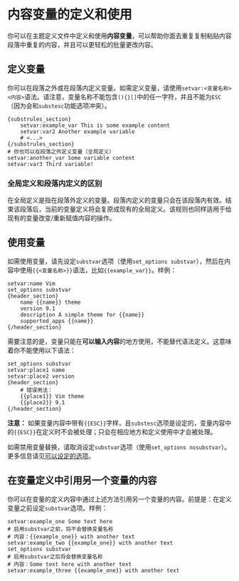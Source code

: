 # 内容变量的定义和使用

你可以在主题定义文件中定义和使用**内容变量**，可以帮助你面去重复复制粘贴内容段落中重复的内容，并且可以更轻松的批量更改内容。

## 定义变量

你可以在段落之外或在段落内定义变量。如需定义变量，请使用`setvar:<变量名称> <内容>`语法。请注意，变量名称不能包含`(){}[]`中的任一字符，并且不能为`ESC`（因为会和`substesc`功能选项冲突）。

```plaintext
{substrules_section}
    setvar:example_var This is some example content
    setvar:var2 Another example variable
    # <...>
{/substrules_section}
# 你也可以在段落之外定义变量（全局定义）
setvar:another_var Some variable content
setvar:var3 Third variable!
```

### 全局定义和段落内定义的区别

在全局定义是指在段落外定义的变量。段落内定义的变量只会在该段落内有效。结束该段落后，当前的变量定义将会复原成现有的全局定义。该规则也同样适用于给现有的变量改变/重新赋值内容的操作。

## 使用变量

如需使用变量，请先设定`substvar`选项（使用`set_options substvar`），然后在内容中使用`{{<变量名称>}}`语法，比如`{{example_var}}`。样例：

```plaintext
setvar:name Vim
set_options substvar
{header_section}
    name {{name}} theme
    version 9.1
    description A simple theme for {{name}}
    supported_apps {{name}}
{/header_section}
```

需要注意的是，变量只能在**可以输入内容**的地方使用，不能替代语法定义。这意味着你不能使用以下语法：

```plaintext
set_options substvar
setvar:place1 name
setvar:place2 version
{header_section}
    # 错误用法：
    {{place1}} Vim theme
    {{place2}} 9.1
{/header_section}
```

**注意：** 如果变量内容中带有`{{ESC}}`字样，且`substesc`选项是设定的，变量内容中的`{{ESC}}`在定义时不会被处理；只会在相应地方和定义使用中才会被处理。

如需禁用变量替换，请取消设定`substvar`选项（使用`set_options nosubstvar`）。更多信息请见[可以设定的选项](./可以设定的选项.md)。

## 在变量定义中引用另一个变量的内容

你可以在变量的定义内容中通过上述方法引用另一个变量的内容。前提是：在定义变量之前设定`substvar`选项。样例：

```plaintext
setvar:example_one Some text here
# 启用substvar之前，将不会替换变量名称
# 内容：{{example_one}} with another text
setvar:example_two {{example_one}} with another text
set_options substvar
# 启用substvar之后将会替换变量名称
# 内容：Some text here with another text
setvar:example_three {{example_one}} with another text
```